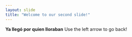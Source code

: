 ```yaml
---
layout: slide
title: "Welcome to our second slide!"
---
```

**Ya llegó por quien lloraban**
Use the left arrow to go back!
